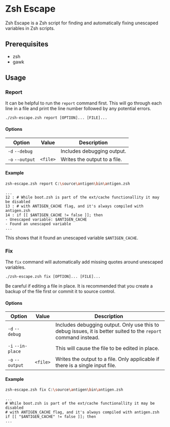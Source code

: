 # Zsh Escape

Zsh Escape is a Zsh script for finding and automatically fixing unescaped variables in Zsh scripts.

## Prerequisites

* zsh
* gawk

## Usage

### Report

It can be helpful to run the `report` command first.
This will go through each line in a file and print the line number followed by any potential errors.

`./zsh-escape.zsh report [OPTION]... [FILE]...`

#### Options

Option | Value | Description
------ | ----- | -----------
`-d` `--debug` |  | Includes debugging output.
`-o` `--output` | `<file>` | Writes the output to a file.

#### Example

```zsh
zsh-escape.zsh report C:\source\antigen\bin\antigen.zsh
```
```text
...
12 : # While boot.zsh is part of the ext/cache functionallity it may be disabled
13 : # with ANTIGEN_CACHE flag, and it's always compiled with antigen.zsh
14 : if [[ $ANTIGEN_CACHE != false ]]; then
- Unescaped variable: $ANTIGEN_CACHE
- Found an unescaped variable
...
```

This shows that it found an unescaped variable `$ANTIGEN_CACHE`.

### Fix

The `fix` command will automatically add missing quotes around unescaped variables.

`./zsh-escape.zsh fix [OPTION]... [FILE]...`

Be careful if editing a file in place. It is recommended that you create a backup of the file first or commit it to source control.

#### Options

Option | Value | Description
------ | ----- | -----------
`-d` `--debug` |  | Includes debugging output. Only use this to debug issues, it is better suited to the `report` command instead.
`-i` `--in-place` |  | This will cause the file to be edited in place.
`-o` `--output` | `<file>` | Writes the output to a file. Only applicable if there is a single input file.

#### Example

```zsh
zsh-escape.zsh fix C:\source\antigen\bin\antigen.zsh
```
```text
...
# While boot.zsh is part of the ext/cache functionallity it may be disabled
# with ANTIGEN_CACHE flag, and it's always compiled with antigen.zsh
if [[ "$ANTIGEN_CACHE" != false ]]; then
...
```
